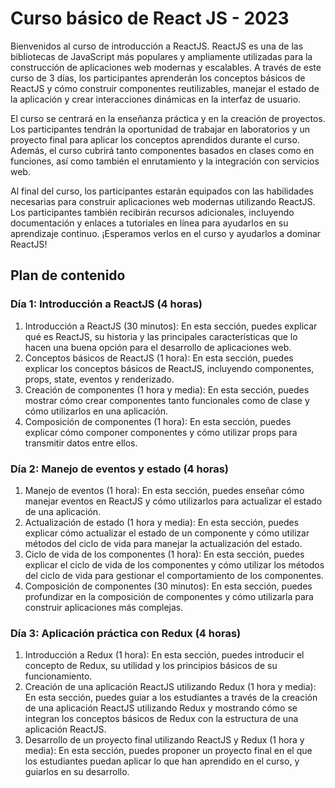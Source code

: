 # Curso básico de React JS - 2023

Bienvenidos al curso de introducción a ReactJS. ReactJS es una de las bibliotecas de JavaScript más populares y ampliamente utilizadas para la construcción de aplicaciones web modernas y escalables. A través de este curso de 3 días, los participantes aprenderán los conceptos básicos de ReactJS y cómo construir componentes reutilizables, manejar el estado de la aplicación y crear interacciones dinámicas en la interfaz de usuario.

El curso se centrará en la enseñanza práctica y en la creación de proyectos. Los participantes tendrán la oportunidad de trabajar en laboratorios y un proyecto final para aplicar los conceptos aprendidos durante el curso. Además, el curso cubrirá tanto componentes basados en clases como en funciones, así como también el enrutamiento y la integración con servicios web.

Al final del curso, los participantes estarán equipados con las habilidades necesarias para construir aplicaciones web modernas utilizando ReactJS. Los participantes también recibirán recursos adicionales, incluyendo documentación y enlaces a tutoriales en línea para ayudarlos en su aprendizaje continuo. ¡Esperamos verlos en el curso y ayudarlos a dominar ReactJS!

## Plan de contenido

### Día 1: Introducción a ReactJS (4 horas)

1. Introducción a ReactJS (30 minutos): En esta sección, puedes explicar qué es ReactJS, su historia y las principales características que lo hacen una buena opción para el desarrollo de aplicaciones web.
1. Conceptos básicos de ReactJS (1 hora): En esta sección, puedes explicar los conceptos básicos de ReactJS, incluyendo componentes, props, state, eventos y renderizado.
1. Creación de componentes (1 hora y media): En esta sección, puedes mostrar cómo crear componentes tanto funcionales como de clase y cómo utilizarlos en una aplicación.
1. Composición de componentes (1 hora): En esta sección, puedes explicar cómo componer componentes y cómo utilizar props para transmitir datos entre ellos.

### Día 2: Manejo de eventos y estado (4 horas)
1. Manejo de eventos (1 hora): En esta sección, puedes enseñar cómo manejar eventos en ReactJS y cómo utilizarlos para actualizar el estado de una aplicación.
1. Actualización de estado (1 hora y media): En esta sección, puedes explicar cómo actualizar el estado de un componente y cómo utilizar métodos del ciclo de vida para manejar la actualización del estado.
1. Ciclo de vida de los componentes (1 hora): En esta sección, puedes explicar el ciclo de vida de los componentes y cómo utilizar los métodos del ciclo de vida para gestionar el comportamiento de los componentes.
1. Composición de componentes (30 minutos): En esta sección, puedes profundizar en la composición de componentes y cómo utilizarla para construir aplicaciones más complejas.

### Día 3: Aplicación práctica con Redux (4 horas)

1. Introducción a Redux (1 hora): En esta sección, puedes introducir el concepto de Redux, su utilidad y los principios básicos de su funcionamiento.
1. Creación de una aplicación ReactJS utilizando Redux (1 hora y media): En esta sección, puedes guiar a los estudiantes a través de la creación de una aplicación ReactJS utilizando Redux y mostrando cómo se integran los conceptos básicos de Redux con la estructura de una aplicación ReactJS.
1. Desarrollo de un proyecto final utilizando ReactJS y Redux (1 hora y media): En esta sección, puedes proponer un proyecto final en el que los estudiantes puedan aplicar lo que han aprendido en el curso, y guiarlos en su desarrollo.
